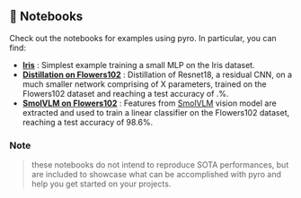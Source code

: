 ## 📓 Notebooks

Check out the notebooks for examples using pyro. In particular, you can find:
- **[Iris](https://github.com/peacefulotter/pyroml/blob/main/notebooks/iris.ipynb)** : Simplest example training a small MLP on the Iris dataset.
- **[Distillation on Flowers102](https://github.com/peacefulotter/pyroml/blob/main/notebooks/distill-resnet18-flowers102.ipynb)** : Distillation of Resnet18, a residual CNN, on a much smaller network comprising of X parameters, trained on the Flowers102 dataset and reaching a test accuracy of .%.
- **[SmolVLM on Flowers102](https://github.com/peacefulotter/pyroml/blob/main/notebooks/smolvlm-flowers102.ipynb)** : Features from [SmolVLM](https://github.com/huggingface/smollm) vision model are extracted and used to train a linear classifier on the Flowers102 dataset, reaching a test accuracy of 98.6%.


### Note
> these notebooks do not intend to reproduce SOTA performances, but are included to showcase what can be accomplished with pyro and help you get started on your projects. 
